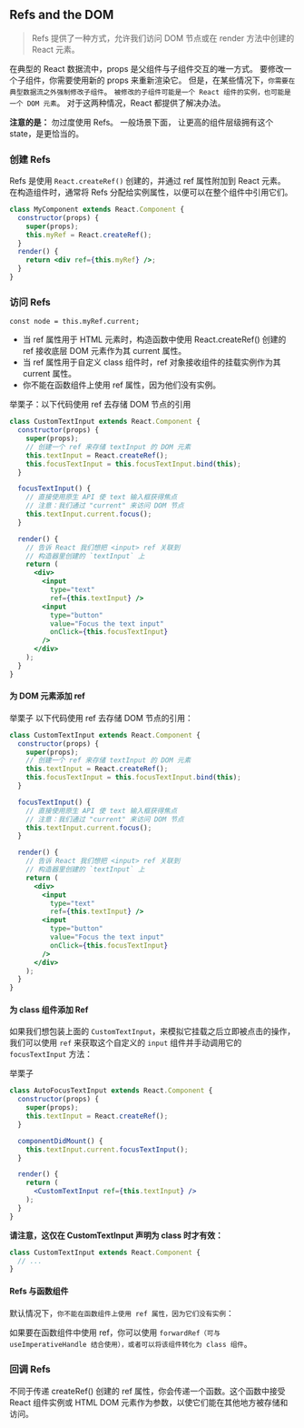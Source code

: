## Refs and the DOM

> Refs 提供了一种方式，允许我们访问 DOM 节点或在 render 方法中创建的 React 元素。

在典型的 React 数据流中，props 是父组件与子组件交互的唯一方式。
要修改一个子组件，你需要使用新的 props 来重新渲染它。
但是，在某些情况下，`你需要在典型数据流之外强制修改子组件`。
`被修改的子组件可能是一个 React 组件的实例，也可能是一个 DOM 元素`。
对于这两种情况，React 都提供了解决办法。

**注意的是：** 勿过度使用 Refs。 一般场景下面， 让更高的组件层级拥有这个 state，是更恰当的。

### 创建 Refs
Refs 是使用 `React.createRef()` 创建的，并通过 ref 属性附加到 React 元素。
在构造组件时，通常将 Refs 分配给实例属性，以便可以在整个组件中引用它们。                             
```jsx harmony
class MyComponent extends React.Component {
  constructor(props) {
    super(props);
    this.myRef = React.createRef();
  }
  render() {
    return <div ref={this.myRef} />;
  }
}
```

### 访问 Refs
`const node = this.myRef.current;`                      

- 当 ref 属性用于 HTML 元素时，构造函数中使用 React.createRef() 创建的 ref 接收底层 DOM 元素作为其 current 属性。
- 当 ref 属性用于自定义 class 组件时，ref 对象接收组件的挂载实例作为其 current 属性。
- 你不能在函数组件上使用 ref 属性，因为他们没有实例。

举栗子：以下代码使用 ref 去存储 DOM 节点的引用                        
```jsx harmony
class CustomTextInput extends React.Component {
  constructor(props) {
    super(props);
    // 创建一个 ref 来存储 textInput 的 DOM 元素
    this.textInput = React.createRef();
    this.focusTextInput = this.focusTextInput.bind(this);
  }

  focusTextInput() {
    // 直接使用原生 API 使 text 输入框获得焦点
    // 注意：我们通过 "current" 来访问 DOM 节点
    this.textInput.current.focus();
  }

  render() {
    // 告诉 React 我们想把 <input> ref 关联到
    // 构造器里创建的 `textInput` 上
    return (
      <div>
        <input
          type="text"
          ref={this.textInput} />
        <input
          type="button"
          value="Focus the text input"
          onClick={this.focusTextInput}
        />
      </div>
    );
  }
}
```

#### 为 DOM 元素添加 ref
举栗子 以下代码使用 ref 去存储 DOM 节点的引用：
```jsx harmony
class CustomTextInput extends React.Component {
  constructor(props) {
    super(props);
    // 创建一个 ref 来存储 textInput 的 DOM 元素
    this.textInput = React.createRef();
    this.focusTextInput = this.focusTextInput.bind(this);
  }

  focusTextInput() {
    // 直接使用原生 API 使 text 输入框获得焦点
    // 注意：我们通过 "current" 来访问 DOM 节点
    this.textInput.current.focus();
  }

  render() {
    // 告诉 React 我们想把 <input> ref 关联到
    // 构造器里创建的 `textInput` 上
    return (
      <div>
        <input
          type="text"
          ref={this.textInput} />
        <input
          type="button"
          value="Focus the text input"
          onClick={this.focusTextInput}
        />
      </div>
    );
  }
}
```


#### 为 class 组件添加 Ref
如果我们想包装上面的 `CustomTextInput`，来模拟它挂载之后立即被点击的操作，
我们可以使用 `ref` 来获取这个自定义的 `input` 组件并手动调用它的 `focusTextInput` 方法：

举栗子
```jsx harmony
class AutoFocusTextInput extends React.Component {
  constructor(props) {
    super(props);
    this.textInput = React.createRef();
  }

  componentDidMount() {
    this.textInput.current.focusTextInput();
  }

  render() {
    return (
      <CustomTextInput ref={this.textInput} />
    );
  }
}
```

**请注意，这仅在 CustomTextInput 声明为 class 时才有效：**
```jsx harmony
class CustomTextInput extends React.Component {
  // ...
}
```

#### Refs 与函数组件
默认情况下，`你不能在函数组件上使用 ref 属性，因为它们没有实例`：

如果要在函数组件中使用 ref，你可以使用 `forwardRef（可与 useImperativeHandle 结合使用），或者可以将该组件转化为 class 组件`。

### 回调 Refs
不同于传递 createRef() 创建的 ref 属性，你会传递一个函数。这个函数中接受 React 组件实例或 HTML DOM 元素作为参数，以使它们能在其他地方被存储和访问。



